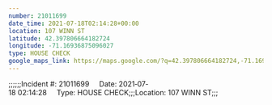 ```yaml
---
number: 21011699
date_time: 2021-07-18T02:14:28+00:00
location: 107 WINN ST
latitude: 42.397806664182724
longitude: -71.16936875096027
type: HOUSE CHECK
google_maps_link: https://maps.google.com/?q=42.397806664182724,-71.16936875096027
---
```


;;;;;;Incident #: 21011699     Date: 2021‐07‐18 02:14:28     Type: HOUSE CHECK;;;Location: 107 WINN ST;;;
